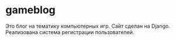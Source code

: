 # gameblog
Это блог на тематику компьютерных игр. Сайт сделан на Django. Реализована система регистрации пользователей. 
